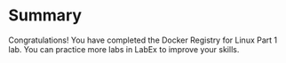 # Summary

Congratulations! You have completed the Docker Registry for Linux Part 1 lab. You can practice more labs in LabEx to improve your skills.
